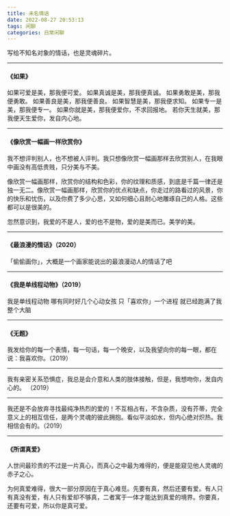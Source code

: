 ```yaml
---
title: 未名情话
date: 2022-08-27 20:53:13
tags: 闲聊
categories: 日常闲聊
---
```


写给不知名对象的情话，也是灵魂碎片。

<!--more-->
---

#### 《如果》

如果可爱是美，那我便可爱。
如果真诚是美，那我便真诚。
如果勇敢是美，那我便勇敢。
如果善良是美，那我便善良。
如果智慧是美，那我便求知。
如果专一是美，那我便专一。
如果你就是美，那我便爱你，不求回报地。
若你天生就美，那我便天生爱你，发自内心地。 

---

#### 《像欣赏一幅画一样欣赏你》

我不想评判别人，也不想被人评判。我只想像欣赏一幅画那样去欣赏别人，在我眼中画没有高低贵贱，只分美与不美。

像欣赏一幅画那样，欣赏你的结构和色彩，你的纹理和质感，到底是千篇一律还是独一无二。像欣赏一幅画那样，欣赏你的优点和缺点，你走过的路看过的风景，你的快乐和忧伤，以及你费了多少心思，又如何细心且耐心地雕琢自己的人格。这些都可以是很美的。

忽然意识到，我爱的不是人，爱的也不是物，爱的是美而已。美学的美。 

---

#### 《最浪漫的情话》（2020）

「偷偷画你」，大概是一个画家能说出的最浪漫动人的情话了吧

---

#### 《我是单线程动物》（2019）

我是单线程动物
哪有同时好几个心动女孩
只「喜欢你」一个进程
就已经跑满了我整个大脑

---

#### 《无题》

我发给你的每一个表情，每一句话，每一个晚安，以及我望向你的每一眼，都在说：我喜欢你。（2019）

---

我有亲密关系恐惧症，我总是会介意和人类的肢体接触，但是，我想吻你，发自内心的。  （2019）

---

我还是不会放弃寻找最纯净热烈的爱的！不互相占有，不含杂质，没有芥蒂，完全意义上的相互信任，是两个灵魂的彼此拥抱。看似平淡如水，但内心绝对炽热。我相信会有的。（2019）

---


#### 《所谓真爱》

人世间最珍贵的不过是一片真心，而真心之中最为难得的，便是能窥见他人灵魂的赤子之心。
 
为何真爱难得，很大一部分原因在于真心难觅。先要有真，然后还要有爱。有人只有真没有爱，有人只有爱却不够真，二者寓于一体才能达到真爱的境界。你要真，还要有可爱，所以你是真可爱。

